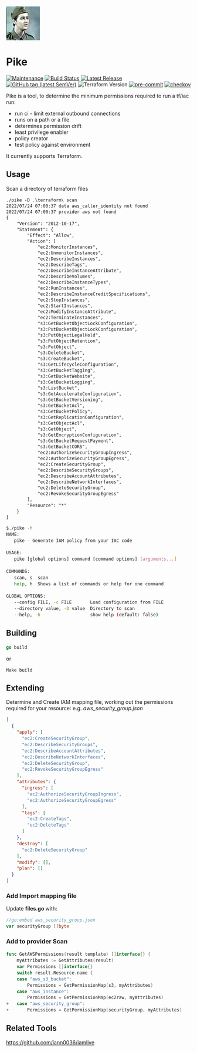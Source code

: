 ![alt text](pike.jfif "Pike")

# Pike

[![Maintenance](https://img.shields.io/badge/Maintained%3F-yes-green.svg)](https://GitHub.com/jameswoolfenden/pike/graphs/commit-activity)
[![Build Status](https://github.com/JamesWoolfenden/pike/workflows/CI/badge.svg?branch=master)](https://github.com/JamesWoolfenden/pike)
[![Latest Release](https://img.shields.io/github/release/JamesWoolfenden/terraform-aws-budget.svg)](https://github.com/JamesWoolfenden/pike/releases/latest)
[![GitHub tag (latest SemVer)](https://img.shields.io/github/tag/JamesWoolfenden/pike.svg?label=latest)](https://github.com/JamesWoolfenden/pike/releases/latest)
![Terraform Version](https://img.shields.io/badge/tf-%3E%3D0.14.0-blue.svg)
[![pre-commit](https://img.shields.io/badge/pre--commit-enabled-brightgreen?logo=pre-commit&logoColor=white)](https://github.com/pre-commit/pre-commit)
[![checkov](https://img.shields.io/badge/checkov-verified-brightgreen)](https://www.checkov.io/)


Pike is a tool, to determine the minimum permissions required to run a tf/iac run:

- run ci - limit external outbound connections
- runs on a path or a file
- determines permission drift
- least privilege enabler
- policy creator
- test policy against environment

It currently supports Terraform.

## Usage

Scan a directory of terraform files
```shell
./pike -D .\terraform\ scan
2022/07/24 07:00:37 data aws_caller_identity not found
2022/07/24 07:00:37 provider aws not found
{
    "Version": "2012-10-17",
    "Statement": {
        "Effect": "Allow",
        "Action": [
            "ec2:MonitorInstances",
            "ec2:UnmonitorInstances",
            "ec2:DescribeInstances",
            "ec2:DescribeTags",
            "ec2:DescribeInstanceAttribute",
            "ec2:DescribeVolumes",
            "ec2:DescribeInstanceTypes",
            "ec2:RunInstances",
            "ec2:DescribeInstanceCreditSpecifications",
            "ec2:StopInstances",
            "ec2:StartInstances",
            "ec2:ModifyInstanceAttribute",
            "ec2:TerminateInstances",
            "s3:GetBucketObjectLockConfiguration",
            "s3:PutBucketObjectLockConfiguration",
            "s3:PutObjectLegalHold",
            "s3:PutObjectRetention",
            "s3:PutObject",
            "s3:DeleteBucket",
            "s3:CreateBucket",
            "s3:GetLifecycleConfiguration",
            "s3:GetBucketTagging",
            "s3:GetBucketWebsite",
            "s3:GetBucketLogging",
            "s3:ListBucket",
            "s3:GetAccelerateConfiguration",
            "s3:GetBucketVersioning",
            "s3:GetBucketAcl",
            "s3:GetBucketPolicy",
            "s3:GetReplicationConfiguration",
            "s3:GetObjectAcl",
            "s3:GetObject",
            "s3:GetEncryptionConfiguration",
            "s3:GetBucketRequestPayment",
            "s3:GetBucketCORS",
            "ec2:AuthorizeSecurityGroupIngress",
            "ec2:AuthorizeSecurityGroupEgress",
            "ec2:CreateSecurityGroup",
            "ec2:DescribeSecurityGroups",
            "ec2:DescribeAccountAttributes",
            "ec2:DescribeNetworkInterfaces",
            "ec2:DeleteSecurityGroup",
            "ec2:RevokeSecurityGroupEgress"
        ],
        "Resource": "*"
    }
}
```

```bash
$./pike -h
NAME:
   pike - Generate IAM policy from your IAC code

USAGE:
   pike [global options] command [command options] [arguments...]

COMMANDS:
   scan, s  scan
   help, h  Shows a list of commands or help for one command

GLOBAL OPTIONS:
   --config FILE, -c FILE       Load configuration from FILE
   --directory value, -D value  Directory to scan
   --help, -h                   show help (default: false)


```

## Building

```go
go build 
```

or 

```Make
Make build
```

## Extending

Determine and Create IAM mapping file, working out the permissions required for your resource:
e.g. *aws_security_group.json*

```json
[
  {
    "apply": [
      "ec2:CreateSecurityGroup",
      "ec2:DescribeSecurityGroups",
      "ec2:DescribeAccountAttributes",
      "ec2:DescribeNetworkInterfaces",
      "ec2:DeleteSecurityGroup",
      "ec2:RevokeSecurityGroupEgress"
    ],
    "attributes": {
      "ingress": [
        "ec2:AuthorizeSecurityGroupIngress",
        "ec2:AuthorizeSecurityGroupEgress"
      ],
      "tags": [
        "ec2:CreateTags",
        "ec2:DeleteTags"
      ]
    },
    "destroy": [
      "ec2:DeleteSecurityGroup"
    ],
    "modify": [],
    "plan": []
  }
]

```

### Add Import mapping file 

Update **files.go** with:

```go
//go:embed aws_security_group.json
var securityGroup []byte

```

### Add to provider Scan

```go
func GetAWSPermissions(result template) []interface{} {
	myAttributes := GetAttributes(result)
	var Permissions []interface{}
	switch result.Resource.name {
	case "aws_s3_bucket":
		Permissions = GetPermissionMap(s3, myAttributes)
	case "aws_instance":
		Permissions = GetPermissionMap(ec2raw, myAttributes)
+	case "aws_security_group":
+		Permissions = GetPermissionMap(securityGroup, myAttributes)
```

## Related Tools

<https://github.com/iann0036/iamlive>
